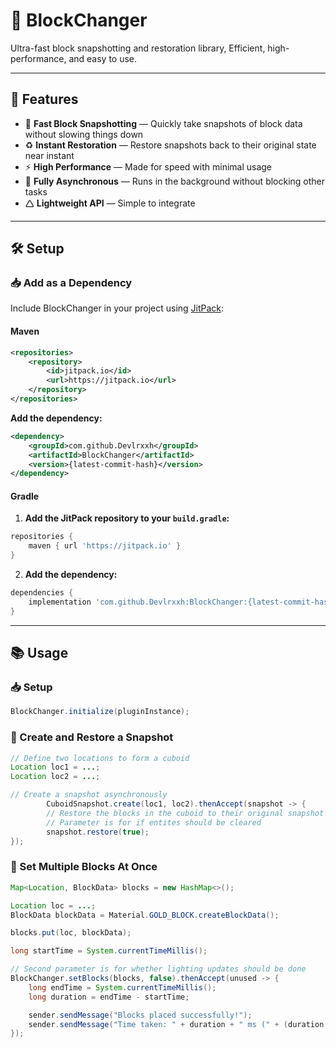 # 🧱 BlockChanger

Ultra-fast block snapshotting and restoration library, Efficient, high-performance, and easy to use.<br>

---

## 🚀 Features

* 📸 **Fast Block Snapshotting** — Quickly take snapshots of block data without slowing things down
* ♻️ **Instant Restoration** — Restore snapshots back to their original state near instant
* ⚡ **High Performance** — Made for speed with minimal usage
* 🔁 **Fully Asynchronous** — Runs in the background without blocking other tasks
* 🛆 **Lightweight API** — Simple to integrate

---

## 🛠️ Setup

### 📥 Add as a Dependency

Include BlockChanger in your project using [JitPack](https://jitpack.io/#Devlrxxh/BlockChanger):

#### Maven

```xml
<repositories>
    <repository>
        <id>jitpack.io</id>
        <url>https://jitpack.io</url>
    </repository>
</repositories>
```

**Add the dependency:**

```xml
<dependency>
    <groupId>com.github.Devlrxxh</groupId>
    <artifactId>BlockChanger</artifactId>
    <version>{latest-commit-hash}</version>
</dependency>
```

#### Gradle

1. **Add the JitPack repository to your `build.gradle`:**

```groovy
repositories {
    maven { url 'https://jitpack.io' }
}
```

2. **Add the dependency:**

```groovy
dependencies {
    implementation 'com.github.Devlrxxh:BlockChanger:{latest-commit-hash}'
}
```

---

## 📚 Usage

### 📥 Setup

```java
BlockChanger.initialize(pluginInstance);
```

### 🧱 Create and Restore a Snapshot

```java
// Define two locations to form a cuboid
Location loc1 = ...;
Location loc2 = ...;

// Create a snapshot asynchronously
        CuboidSnapshot.create(loc1, loc2).thenAccept(snapshot -> {
        // Restore the blocks in the cuboid to their original snapshot state
        // Parameter is for if entites should be cleared
        snapshot.restore(true);
});
```

### 🔄 Set Multiple Blocks At Once

```java
Map<Location, BlockData> blocks = new HashMap<>();

Location loc = ...;
BlockData blockData = Material.GOLD_BLOCK.createBlockData();

blocks.put(loc, blockData);

long startTime = System.currentTimeMillis();

// Second parameter is for whether lighting updates should be done
BlockChanger.setBlocks(blocks, false).thenAccept(unused -> {
    long endTime = System.currentTimeMillis();
    long duration = endTime - startTime;

    sender.sendMessage("Blocks placed successfully!");
    sender.sendMessage("Time taken: " + duration + " ms (" + (duration / 1000.0) + " seconds)");
});
```
